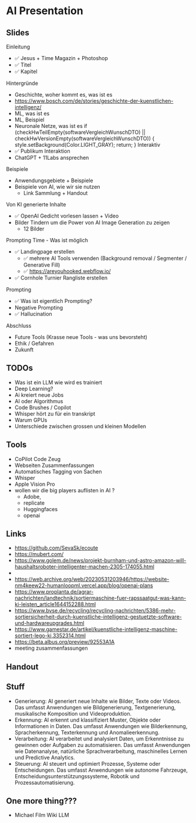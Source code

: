 # AI Presentation 

## Slides 

Einleitung
- ✅ Jesus + Time Magazin + Photoshop
- ✅ Titel
- ✅ Kapitel

Hintergründe
- Geschichte, woher kommt es, was ist es
- https://www.bosch.com/de/stories/geschichte-der-kuenstlichen-intelligenz/
- ML, was ist es 
- ML, Beispiel 
- Neuronale Netze, was ist es
  if (checkHwTeilEmpty(softwareVergleichWunschDTO) || checkHwVersionEmpty(softwareVergleichWunschDTO)) {
  style.setBackground(Color.LIGHT_GRAY);
  return;
  }
Interaktiv
- ✅ Publikum Interaktion
- ChatGPT + 11Labs ansprechen

Beispiele
- Anwendungsgebiete + Beispiele
- Beispiele von AI, wie wir sie nutzen 
  - Link Sammlung + Handout

Von KI generierte Inhalte
- ✅ OpenAI Gedicht vorlesen lassen + Video
- Bilder Tindern um die Power von AI Image Generation zu zeigen
  - 12 Bilder

Prompting Time - Was ist möglich
- ✅ Landingpage erstellen 
  - ✅ mehrere AI Tools verwenden (Background removal / Segmenter / Generative Fill)
  - ✅ https://areyouhooked.webflow.io/
- ✅ Cornhole Turnier Rangliste erstellen

Prompting 
- ✅ Was ist eigentlich Prompting?
- Negative Prompting
- ✅ Hallucination

Abschluss
- Future Tools (Krasse neue Tools - was uns bevorsteht)
- Ethik / Gefahren
- Zukunft


## TODOs
- Was ist ein LLM wie wird es trainiert
- Deep Learning?
- Ai kreiert neue Jobs
- AI oder Algorithmus
- Code Brushes / Copilot
- Whisper hört zu für ein transkript
- Warum GPUs
- Unterschiede zwischen grossen und kleinen Modellen


## Tools
- CoPilot Code Zeug
- Webseiten Zusammenfassungen
- Automatisches Tagging von Sachen
- Whisper
- Apple Vision Pro
- wollen wir die big players auflisten in AI ?
  - Adobe,
  - replicate
  - Huggingfaces
  - openai

## Links
- https://github.com/SevaSk/ecoute
- https://mubert.com/
- https://www.golem.de/news/projekt-burnham-und-astro-amazon-will-haushaltsroboter-intelligenter-machen-2305-174055.html
- 
- https://web.archive.org/web/20230531203946/https://website-nm4keew22-humanloopml.vercel.app/blog/openai-plans
- https://www.proplanta.de/agrar-nachrichten/landtechnik/sortiermaschine-fuer-rapssaatgut-was-kann-ki-leisten_article1644152288.html
- https://www.bvse.de/recycling/recycling-nachrichten/5386-mehr-sortiersicherheit-durch-kuenstliche-intelligenz-gestuetzte-software-und-hardwareupgrades.html
- https://www.gamestar.de/artikel/kuenstliche-intelligenz-maschine-sortiert-lego-ki,3352314.html
- https://beta.albus.org/preview/92553A1A
- meeting zusammenfassungen

## Handout

## Stuff
- Generierung: AI generiert neue Inhalte wie Bilder, Texte oder Videos. Das umfasst Anwendungen wie Bildgenerierung, Textgenerierung, musikalische Komposition und Videoproduktion.
- Erkennung: AI erkennt und klassifiziert Muster, Objekte oder Informationen in Daten. Das umfasst Anwendungen wie Bilderkennung, Spracherkennung, Texterkennung und Anomalieerkennung.
- Verarbeitung: AI verarbeitet und analysiert Daten, um Erkenntnisse zu gewinnen oder Aufgaben zu automatisieren. Das umfasst Anwendungen wie Datenanalyse, natürliche Sprachverarbeitung, maschinelles Lernen und Predictive Analytics.
- Steuerung: AI steuert und optimiert Prozesse, Systeme oder Entscheidungen. Das umfasst Anwendungen wie autonome Fahrzeuge, Entscheidungsunterstützungssysteme, Robotik und Prozessautomatisierung.

## One more thing???
- Michael Film Wiki LLM
